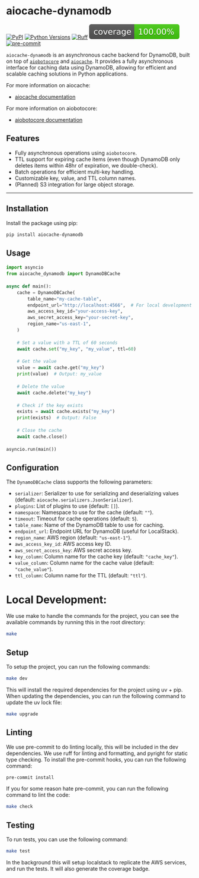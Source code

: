 # aiocache-dynamodb

[![PyPI](https://img.shields.io/pypi/v/aiocache-dynamodb)](https://pypi.org/project/aiocache-dynamodb/)
[![Python Versions](https://img.shields.io/pypi/pyversions/aiocache-dynamodb)](https://pypi.org/project/aiocache-dynamodb/)
[![Ruff](https://img.shields.io/endpoint?url=https://raw.githubusercontent.com/astral-sh/ruff/main/assets/badge/v2.json)](https://github.com/astral-sh/ruff)
[![Coverage Status](./coverage-badge.svg?dummy=8484744)](./coverage-badge.svg)
[![pre-commit](https://img.shields.io/badge/pre--commit-enabled-brightgreen?logo=pre-commit&logoColor=white)](https://github.com/pre-commit/pre-commit)

`aiocache-dynamodb` is an asynchronous cache backend for DynamoDB, built on top of [`aiobotocore`](https://github.com/aio-libs/aiobotocore) and [`aiocache`](https://github.com/aio-libs/aiocache). It provides a fully asynchronous interface for caching data using DynamoDB, allowing for efficient and scalable caching solutions in Python applications.

For more information on aiocache:
- [aiocache documentation](https://aiocache.readthedocs.io/en/latest/)

For more information on aiobotocore:
- [aiobotocore documentation](https://aiobotocore.readthedocs.io/en/latest/)

## Features

- Fully asynchronous operations using `aiobotocore`.
- TTL support for expiring cache items (even though DynamoDB only deletes items within 48hr of expiration, we double-check).
- Batch operations for efficient multi-key handling.
- Customizable key, value, and TTL column names.
- (Planned) S3 integration for large object storage.
---

## Installation

Install the package using pip:

```bash
pip install aiocache-dynamodb
```

## Usage
```python
import asyncio
from aiocache_dynamodb import DynamoDBCache

async def main():
    cache = DynamoDBCache(
        table_name="my-cache-table",
        endpoint_url="http://localhost:4566",  # For local development
        aws_access_key_id="your-access-key",
        aws_secret_access_key="your-secret-key",
        region_name="us-east-1",
    )

    # Set a value with a TTL of 60 seconds
    await cache.set("my_key", "my_value", ttl=60)

    # Get the value
    value = await cache.get("my_key")
    print(value)  # Output: my_value

    # Delete the value
    await cache.delete("my_key")

    # Check if the key exists
    exists = await cache.exists("my_key")
    print(exists)  # Output: False

    # Close the cache
    await cache.close()

asyncio.run(main())
```

## Configuration
The `DynamoDBCache` class supports the following parameters:

- `serializer`: Serializer to use for serializing and deserializing values (default: `aiocache.serializers.JsonSerializer`).
- `plugins`: List of plugins to use (default: `[]`).
- `namespace`: Namespace to use for the cache (default: `""`).
- `timeout`: Timeout for cache operations (default: `5`).
- `table_name`: Name of the DynamoDB table to use for caching.
- `endpoint_url`: Endpoint URL for DynamoDB (useful for LocalStack).
- `region_name`: AWS region (default: `"us-east-1"`).
- `aws_access_key_id`: AWS access key ID.
- `aws_secret_access_key`: AWS secret access key.
- `key_column`: Column name for the cache key (default: `"cache_key"`).
- `value_column`: Column name for the cache value (default: `"cache_value"`).
- `ttl_column`: Column name for the TTL (default: `"ttl"`).


# Local Development:
We use make to handle the commands for the project, you can see the available commands by running this in the root directory:
```bash
make
```

## Setup
To setup the project, you can run the following commands:
```bash
make dev
```
This will install the required dependencies for the project using uv + pip.
When updating the dependencies, you can run the following command to update the uv lock file:
```bash
make upgrade
```

## Linting
We use pre-commit to do linting locally, this will be included in the dev dependencies.
We use ruff for linting and formatting, and pyright for static type checking.
To install the pre-commit hooks, you can run the following command:
```bash
pre-commit install
```
If you for some reason hate pre-commit, you can run the following command to lint the code:
```bash
make check
```

## Testing
To run tests, you can use the following command:
```bash
make test
```
In the background this will setup localstack to replicate the AWS services, and run the tests.
It will also generate the coverage badge.
